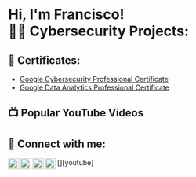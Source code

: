 <h1>Hi, I'm Francisco! <br/><a 

<h2>👨‍💻 Cybersecurity Projects:</h2>


<h2>📝 Certificates:</h2>

- [Google Cybersecurity Professional Certificate](https://coursera.org/share/a7f29a4410b88034139d06d5f2870a6f)
- [Google Data Analytics Professional Certificate](https://coursera.org/share/98601d3e0401a9e0391e52c532be0f64)

<h2>📺 Popular YouTube Videos</h2>

<h2> 🤳 Connect with me:</h2>

[<img align="left" alt="JoshMadakor | YouTube" width="22px" src="https://cdn.jsdelivr.net/npm/simple-icons@v3/icons/youtube.svg" />][youtube]
[<img align="left" alt="JoshMadakor | Twitter" width="22px" src="https://cdn.jsdelivr.net/npm/simple-icons@v3/icons/twitter.svg" />][twitter]
[<img align="left" alt="JoshMadakor | LinkedIn" width="22px" src="https://cdn.jsdelivr.net/npm/simple-icons@v3/icons/linkedin.svg" />][linkedin]
[<img align="left" alt="JoshMadakor | Instagram" width="22px" src="https://cdn.jsdelivr.net/npm/simple-icons@v3/icons/instagram.svg" />][instagram]

[twitter]: 
[youtube]: 
[instagram]: https://www.instagram.com/fr_rosa27/
[linkedin]: https://www.linkedin.com/in/francisco-rosa-8abb49247/

